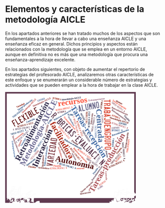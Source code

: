 # Elementos y características de la metodología AICLE

En los apartados anteriores se han tratado muchos de los aspectos que son fundamentales a la hora de llevar a cabo una enseñanza AICLE y una enseñanza eficaz en general. Dichos principios y aspectos están relacionados con la metodología que se emplea en un entorno AICLE, aunque en definitiva no es más que una metodología que procura una enseñanza-aprendizaje excelente.

En los apartados siguientes, con objeto de aumentar el repertorio de estrategias del profesorado AICLE, analizaremos otras características de este enfoque y se enumerarán un considerable número de estrategias y actividades que se pueden emplear a la hora de trabajar en la clase AICLE.

![Wordle Metodología AICLE](img/REAaicle_14_07_16_B1_T1_Principios_v2_img7.png)

